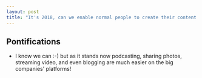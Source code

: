 ```yaml
---
layout: post
title: "It's 2018, can we enable normal people to create their content and share it with whoever they want without large companies bombarding them with ads and snooping?"
---
```


## Pontifications

* I know we can :-) but as it stands now podcasting, sharing photos, streaming video, and even blogging are much easier on the big companies' platforms!

